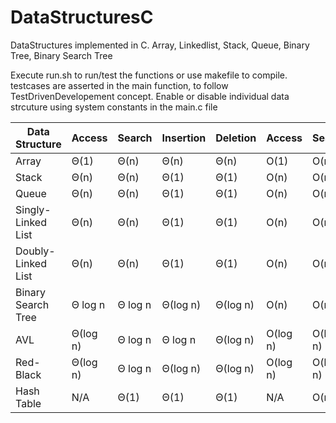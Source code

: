 # DataStructuresC
DataStructures implemented in C. 
Array, Linkedlist, Stack, Queue, Binary Tree, Binary Search Tree

Execute run.sh to run/test the functions or use makefile to compile.
testcases are asserted in the main function, to follow TestDrivenDevelopement concept.
Enable or disable individual data strcuture using system constants in the main.c file


                                
|Data Structure|   Access  |   Search  |   Insertion  |   Deletion  |   Access  |   Search  |   Insertion  |   Deletion  |
|- |   -  |   -  |   -  |   -  |   -  |   -  |   -  |   -  |
|Array  |   Θ(1)  |   Θ(n)  |   Θ(n)  |   Θ(n)  |   O(1)  |   O(n)  |   O(n)  |   O(n)  |
|Stack  |   Θ(n)  |   Θ(n)  |   Θ(1)  |   Θ(1)  |   O(n)  |   O(n)  |   O(1)  |   O(1)  |
|Queue  |   Θ(n)  |   Θ(n)  |   Θ(1)  |   Θ(1)  |   O(n)  |   O(n)  |   O(1)  |   O(1)  |
|Singly-Linked List  |   Θ(n)  |   Θ(n)  |   Θ(1)  |   Θ(1)  |   O(n)  |   O(n)  |   O(1)  |   O(1)  |
|Doubly-Linked List  |   Θ(n)  |   Θ(n)  |   Θ(1)  |   Θ(1)  |   O(n)  |   O(n)  |   O(1)  |   O(1)  |
|Binary Search Tree  |   Θ log n  |   Θ log n  |   Θ(log n)  |   Θ(log n)  |   O(n)  |   O(n)  |   O(n)  |   O(n)  |
|AVL  |   Θ(log n)  |   Θ log n  |   Θ log n  |   Θ(log n)  |   O(log n)  |   O(log n)  |   O(log n)  |   O(log n)  |
|Red-Black  |   Θ(log n)  |   Θ log n  |   Θ(log n)  |   Θ(log n)  |   O(log n)  |   O(log n)  |   O(log n)  |   O(log n)  |
|Hash Table  |   N/A  |   Θ(1)  |   Θ(1)  |   Θ(1)  |   N/A  |   O(n)  |   O(n)  |   O(n)  |
